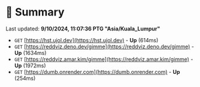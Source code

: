 # 📖 Summary
Last updated: **9/10/2024, 11:07:36 PTG "Asia/Kuala_Lumpur"**

- `GET` [https://hst.ujol.dev](https://hst.ujol.dev) - **Up** (614ms)
- `GET` [https://reddviz.deno.dev/gimme](https://reddviz.deno.dev/gimme) - **Up** (1634ms)
- `GET` [https://reddviz.amar.kim/gimme](https://reddviz.amar.kim/gimme) - **Up** (1972ms)
- `GET` [https://dumb.onrender.com](https://dumb.onrender.com) - **Up** (254ms)
